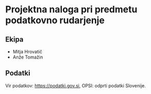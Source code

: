 # Projektna naloga pri predmetu podatkovno rudarjenje
## Ekipa
* Mitja Hrovatič
* Anže Tomažin

## Podatki
Vir podatkov: https://podatki.gov.si, OPSI: odprti podatki Slovenije.
